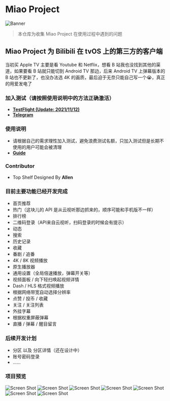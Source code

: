 # Miao Project
![Banner](https://raw.githubusercontent.com/Paladinfeng/MiaoProject/master/images/Miao-banner.png)
> 本仓库为收集 Miao Project 在使用过程中遇到的问题

## Miao Project 为 Bilibili 在 tvOS 上的第三方的客户端

当初买 Apple TV 主要是看 Youtube 和 Netflix，想看 B 站我也没找到其他的渠道，如果要看 B 站就只能切到 Android TV 那边，后来 Android TV 上弹幕版本的 B 站也不更新了，也没办法选 4K 的画质，最后迫于无奈只能自己写一个😭，真正的用爱发电了

### 加入测试（请按照使用说明中的方法正确激活）
- **[TestFlight (Update: 2021/11/12)](https://testflight.apple.com/join/MuMvoZyv)**
- **[Telegram](https://t.me/joinchat/Pw06bVow1gkwNDg1)**

### 使用说明
- 请根据自己的需求理性加入测试，避免浪费测试名额，只加入测试但是长期不使用的用户可能会被清理
- **[Guide](https://github.com/Paladinfeng/MiaoProject/blob/master/HOW-TO-USE.md)**

### Contributor
- Top Shelf Designed By **Allen**

### 目前主要功能已经开发完成
- 首页推荐
- 热门（这块儿的 API 是从云视听那边抓来的，顺序可能和手机版不一样）
- 排行榜
- 二维码登录（API来自云视听，扫码登录的时候会有提示）
- 动态
- 搜索
- 历史记录
- 收藏
- 番剧 / 追番
- 4K / 8K 视频播放
- 原生播放器
- 通用设置（全局倍速播放，弹幕开关等）
- 视频面板 / 向下轻扫唤起视频详情
- Dash / HLS 格式视频播放
- 根据网络带宽自动选择分辨率
- 点赞 / 投币 / 收藏
- 关注 / 关注列表
- 外挂字幕
- 根据权重屏蔽弹幕
- 直播 / 弹幕 / 醒目留言

### 后续开发计划
- 分区 以及 分区详情（还在设计中）
- 账号密码登录
- ......

### 项目预览
![Screen Shot](https://raw.githubusercontent.com/Paladinfeng/MiaoProject/master/images/Miao-1.png)
![Screen Shot](https://raw.githubusercontent.com/Paladinfeng/MiaoProject/master/images/Miao-2.png)
![Screen Shot](https://raw.githubusercontent.com/Paladinfeng/MiaoProject/master/images/Miao-3.png)
![Screen Shot](https://raw.githubusercontent.com/Paladinfeng/MiaoProject/master/images/Miao-5.png)
![Screen Shot](https://raw.githubusercontent.com/Paladinfeng/MiaoProject/master/images/Miao-6.png)
![Screen Shot](https://raw.githubusercontent.com/Paladinfeng/MiaoProject/master/images/Miao-4.png)
![Screen Shot](https://raw.githubusercontent.com/Paladinfeng/MiaoProject/master/images/Miao-7.png)
